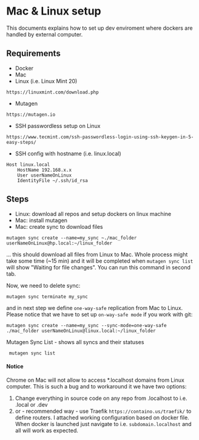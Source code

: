 # Mac & Linux setup

This documents explains how to set up dev enviroment where dockers are handled by external computer. 

## Requirements

* Docker
* Mac
* Linux (i.e. Linux Mint 20)

```https://linuxmint.com/download.php```

* Mutagen

```https://mutagen.io```

* SSH passwordless setup on Linux 

```https://www.tecmint.com/ssh-passwordless-login-using-ssh-keygen-in-5-easy-steps/```

* SSH config with hostname (i.e. linux.local)
```
Host linux.local
	HostName 192.168.x.x
	User userNameOnLinux
	IdentityFile ~/.ssh/id_rsa
```

## Steps

* Linux: download all repos and setup dockers on linux machine
* Mac: install mutagen
* Mac: create sync to download files

```mutagen sync create --name=my_sync ~./mac_folder userNameOnLinux@hp.local:~/linux_folder```

... this should download all files from Linux to Mac. Whole process might take some time (~15 min) and it will be completed 
when ```mutagen sync list``` will show "Waiting for file changes". You can run this command in second tab.

Now, we need to delete sync:

```mutagen sync terminate my_sync```

and in next step we define ```one-way-safe``` replication from Mac to Linux. Please notice that we have to set up ```on-way-safe mode``` if you work with git:

```mutagen sync create --name=my_sync --sync-mode=one-way-safe ./mac_folder userNameOnLinux@linux.local:~/linux_folder```

Mutagen Sync List - shows all syncs and their statuses

``` mutagen sync list```


#### Notice
Chrome on Mac will not allow to access *.localhost domains from Linux computer. 
This is such a bug and to workaround it we have two options:

1. Change everything in source code on any repo from .localhost to i.e. .local or .dev
2. or - recommended way - use Traefik ``` https://containo.us/traefik/ ``` to define routers. 
I attached working configuration based on docker file. When docker is launched just navigate to i.e. 
```subdomain.localhost``` and all will work as expected.